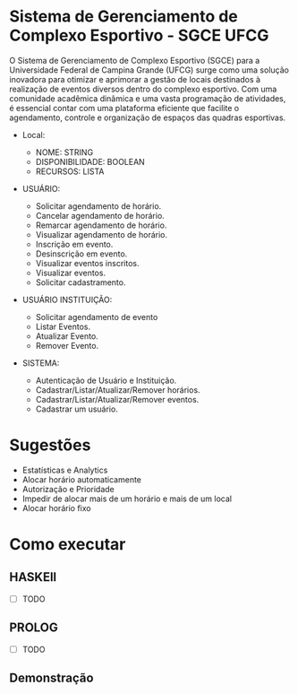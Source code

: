 # Sistema de Gerenciamento de Complexo Esportivo - SGCE UFCG

O Sistema de Gerenciamento de Complexo Esportivo (SGCE) para a Universidade Federal de Campina Grande (UFCG) surge como uma solução inovadora para otimizar e aprimorar a gestão de locais destinados à realização de eventos diversos dentro do complexo esportivo. Com uma comunidade acadêmica dinâmica e uma vasta programação de atividades, é essencial contar com uma plataforma eficiente que facilite o agendamento, controle e organização de espaços das quadras esportivas.

- Local:
    - NOME: STRING
    - DISPONIBILIDADE: BOOLEAN
    - RECURSOS: LISTA 

- USUÁRIO:
    - Solicitar agendamento de horário.
    - Cancelar agendamento de horário.
    - Remarcar agendamento de horário.
    - Visualizar agendamento de horário.
    - Inscrição em evento.
    - Desinscrição em evento.
    - Visualizar eventos inscritos.
    - Visualizar eventos.
    - Solicitar cadastramento.

- USUÁRIO INSTITUIÇÃO:
    - Solicitar agendamento de evento
    - Listar Eventos.
    - Atualizar Evento.
    - Remover Evento.

- SISTEMA:
    - Autenticação de Usuário e Instituição.
    - Cadastrar/Listar/Atualizar/Remover horários.
    - Cadastrar/Listar/Atualizar/Remover eventos.
    - Cadastrar um usuário.

# Sugestões

- Estatísticas e Analytics
- Alocar horário automaticamente
- Autorização e Prioridade
- Impedir de alocar mais de um horário e mais de um local
- Alocar horário fixo

# Como executar

## HASKEll

- [ ] TODO

## PROLOG

- [ ] TODO

## Demonstração